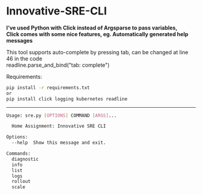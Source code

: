 # Innovative-SRE-CLI
**I've used Python with Click instead of Argsparse to pass variables,<br>**
**Click comes with some nice features, eg. Automatically generated help messages**

This tool supports auto-complete by pressing tab, can be changed at line 46 in the code <br>
readline.parse_and_bind("tab: complete")

Requirements:
```bash
pip install -r requirements.txt
or
pip install click logging kubernetes readline
```
---
```bash
Usage: sre.py [OPTIONS] COMMAND [ARGS]...

  Home Assignment: Innovative SRE CLI

Options:
  --help  Show this message and exit.

Commands:
  diagnostic
  info
  list
  logs
  rollout
  scale
```



